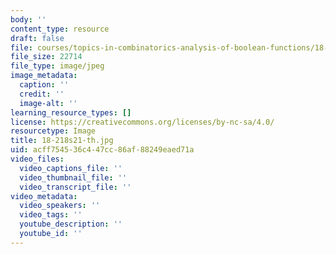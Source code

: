 ```yaml
---
body: ''
content_type: resource
draft: false
file: courses/topics-in-combinatorics-analysis-of-boolean-functions/18-218s21-th.jpg
file_size: 22714
file_type: image/jpeg
image_metadata:
  caption: ''
  credit: ''
  image-alt: ''
learning_resource_types: []
license: https://creativecommons.org/licenses/by-nc-sa/4.0/
resourcetype: Image
title: 18-218s21-th.jpg
uid: acff7545-36c4-47cc-86af-88249eaed71a
video_files:
  video_captions_file: ''
  video_thumbnail_file: ''
  video_transcript_file: ''
video_metadata:
  video_speakers: ''
  video_tags: ''
  youtube_description: ''
  youtube_id: ''
---
```

